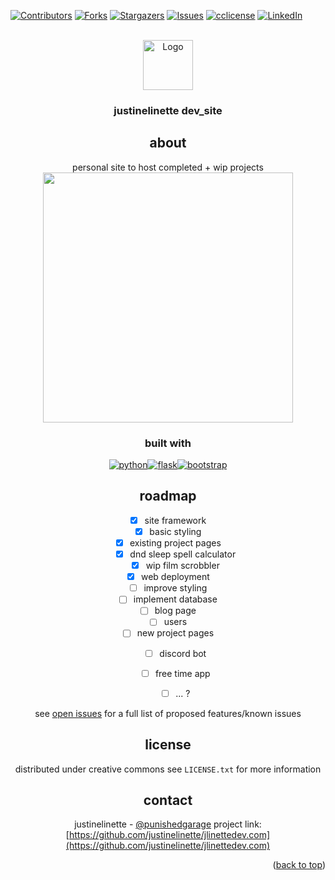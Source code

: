 <!-- template: https://github.com/othneildrew/Best-README-Template/ -->
<a name="readme-top"></a>

[![Contributors][contributors-shield]][contributors-url]
[![Forks][forks-shield]][forks-url]
[![Stargazers][stars-shield]][stars-url]
[![Issues][issues-shield]][issues-url]
[![cclicense][license-shield]][license-url]
[![LinkedIn][linkedin-shield]][linkedin-url]




<br />
<div align="center">
  <a href="https://github.com/justinelinette/jlinettedev.com">
    <img src="https://images2.imgbox.com/e7/c1/OtXrHJqA_o.png" alt="Logo" width="80" height="80">
  </a>

<h3 align="center">justinelinette dev_site</h3>
 
## about
personal site to host completed + wip projects
<br /><a href="http://23.239.5.59:5000/"><img src="https://images2.imgbox.com/4a/c3/CRPBdsR5_o.png" width="400"></a>



### built with 

[![python][python-shield]][python-url][![flask][flask-shield]][flask-url][![bootstrap][bootstrap-shield]][bootstrap-url]

## roadmap
- [x] site framework
- [x] basic styling
- [x] existing project pages
    - [x] dnd sleep spell calculator
    - [x] wip film scrobbler
- [x] web deployment
- [ ] improve styling
- [ ] implement database
- [ ] blog page
- [ ] users
- [ ] new project pages
    - [ ] discord bot
    - [ ] free time app
    - [ ] ... ?


see [open issues](https://github.com/justinelinette/justinelinette.github.io/issues) for a full list of proposed features/known issues


## license
distributed under creative commons
see `LICENSE.txt` for more information

## contact

justinelinette - [@punishedgarage](https://twitter.com/punishedgarage)
project link: [https://github.com/justinelinette/jlinettedev.com](https://github.com/justinelinette/jlinettedev.com)


<p align="right">(<a href="#readme-top">back to top</a>)</p>



<!-- https://www.markdownguide.org/basic-syntax/#reference-style-links -->

[python-shield]: https://img.shields.io/badge/python-3776AB?style=for-the-badge&logo=python&logoColor=ffd343
[python-url]: https://www.python.org/
[flask-shield]: https://img.shields.io/badge/flask-white?style=for-the-badge&logo=flask&logoColor=black
[flask-url]: https://flask.palletsprojects.com/en/2.2.x/
[bootstrap-shield]: https://img.shields.io/badge/Bootstrap-563D7C?style=for-the-badge&logo=bootstrap&logoColor=white
[bootstrap-url]: https://getbootstrap.com
[contributors-shield]: https://img.shields.io/github/contributors/justinelinette/jlinettedev.com.svg?style=for-the-badge
[contributors-url]: https://github.com/justinelinette/jlinettedev.com/graphs/contributors
[forks-shield]: https://img.shields.io/github/forks/justinelinette/jlinettedev.com.svg?style=for-the-badge
[forks-url]: https://github.com/justinelinette/jlinettedev.com/network/members
[stars-shield]: https://img.shields.io/github/stars/justinelinette/jlinettedev.com.svg?style=for-the-badge
[stars-url]: https://github.com/justinelinette/jlinettedev.com/stargazers
[issues-shield]: https://img.shields.io/github/issues/justinelinette/jlinettedev.com.svg?style=for-the-badge
[issues-url]: https://github.com/justinelinette/jlinettedev.com/issues
[license-shield]: https://img.shields.io/github/license/justinelinette/jlinettedev.com.svg?style=for-the-badge
[license-url]: https://github.com/justinelinette/jlinettedev.com/blob/master/LICENSE.txt
[linkedin-shield]: https://img.shields.io/badge/-LinkedIn-black.svg?style=for-the-badge&logo=linkedin&colorB=555
[linkedin-url]: https://linkedin.com/in/linkedin_username
[product-screenshot]: static/images/site_ss.png

